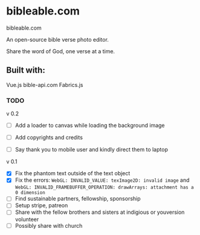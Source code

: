 # bibleable.com
bibleable.com 

An open-source bible verse photo editor. 

Share the word of God, one verse at a time. 

## Built with: 
Vue.js 
bible-api.com 
Fabrics.js

### TODO 

v 0.2
- [ ] Add a loader to canvas while loading the background image
- [ ] Add copyrights and credits
- [ ] Say thank you to mobile user and kindly direct them to laptop


v 0.1
 - [x] Fix the phantom text outside of the text object
 - [x] Fix the errors: `WebGL: INVALID_VALUE: texImage2D: invalid image`  and `WebGL: INVALID_FRAMEBUFFER_OPERATION: drawArrays: attachment has a 0 dimension`
 - [ ] Find sustainable partners, fellowship, sponsorship
 - [ ] Setup stripe, patreon 
 - [ ] Share with the fellow brothers and sisters at indigious or youversion volunteer
 - [ ] Possibly share with church
